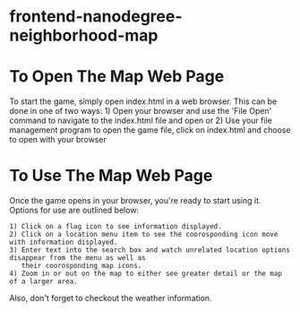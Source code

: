 frontend-nanodegree-neighborhood-map
===============================

To Open The Map Web Page
========================

To start the game, simply open index.html in a web browser. This can be done in one of two ways: 
	1) Open your browser and use the 'File Open' command to navigate to the index.html file and open or
	2) Use your file management program to open the game file, click on index.html and choose to open with your browser

To Use The Map Web Page
=======================

Once the game opens in your browser, you're ready to start using it. Options for use are outlined below:

	1) Click on a flag icon to see information displayed.
	2) Click on a location menu item to see the coorosponding icon move with information displayed.
	3) Enter text into the search box and watch unrelated location options disappear from the menu as well as 
	   their coorosponding map icons. 
	4) Zoom in or out on the map to either see greater detail or the map of a larger area. 

Also, don't forget to checkout the weather information. 

